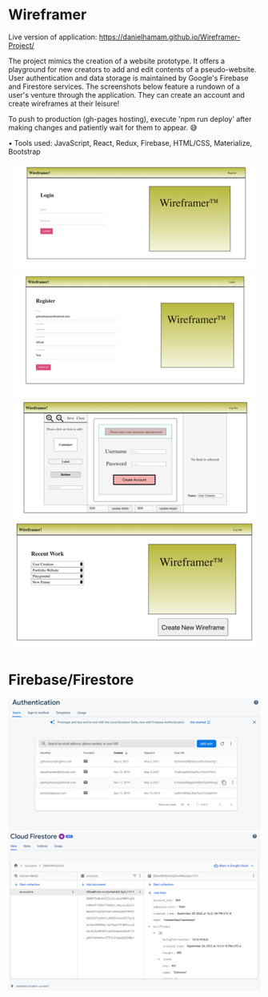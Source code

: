 # Wireframer

Live version of application: https://danielhamam.github.io/Wireframer-Project/

The project mimics the creation of a website prototype. It offers a playground for new creators to add and edit contents of a pseudo-website. User authentication and data storage is maintained by Google's Firebase and Firestore services. The screenshots below feature a rundown of a user's venture through the application. They can create an account and create wireframes at their leisure!

To push to production (gh-pages hosting), execute 'npm run deploy' after making changes and patiently wait for them to appear. 😅

•	Tools used:   JavaScript,   React,   Redux,   Firebase,   HTML/CSS,   Materialize,   Bootstrap


![](images/wireframer1.png)
![](images/wireframer2.png)
![](images/wireframer5.png)
![](images/wireframer6.png)

# Firebase/Firestore

![](images/wireframer3.png)
![](images/wireframer4.png)
